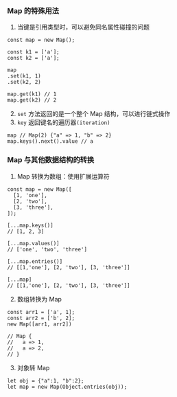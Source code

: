 ### Map 的特殊用法
1. 当键是引用类型时，可以避免同名属性碰撞的问题
```
const map = new Map();

const k1 = ['a'];
const k2 = ['a'];

map
.set(k1, 1)
.set(k2, 2)

map.get(k1) // 1
map.get(k2) // 2
```
2. `set` 方法返回的是一个整个 Map 结构，可以进行链式操作
3. `key` 返回键名的遍历器`(iteration)`
```
map // Map(2) {"a" => 1, "b" => 2}
map.keys().next().value // a
```

### Map 与其他数据结构的转换
1. Map 转换为数组：使用扩展运算符
```
const map = new Map([
  [1, 'one'],
  [2, 'two'],
  [3, 'three'],
]);

[...map.keys()]
// [1, 2, 3]

[...map.values()]
// ['one', 'two', 'three']

[...map.entries()]
// [[1,'one'], [2, 'two'], [3, 'three']]

[...map]
// [[1,'one'], [2, 'two'], [3, 'three']]
```
2. 数组转换为 Map
```
const arr1 = ['a', 1];
const arr2 = ['b', 2];
new Map([arr1, arr2])

// Map {
//   a => 1,
//   a => 2,
// }
```
3. 对象转 Map
```
let obj = {"a":1, "b":2};
let map = new Map(Object.entries(obj));
```

